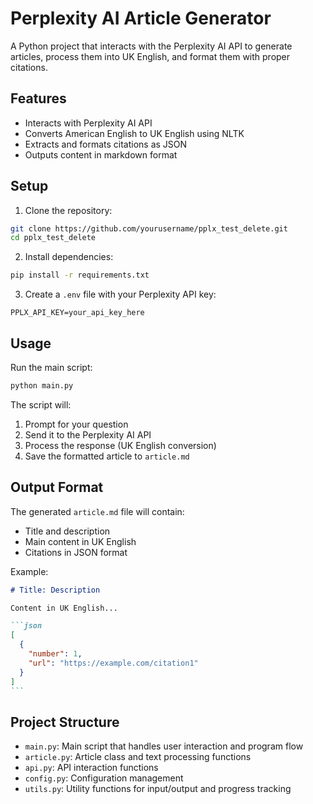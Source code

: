 # Perplexity AI Article Generator

A Python project that interacts with the Perplexity AI API to generate articles, process them into UK English, and format them with proper citations.

## Features

- Interacts with Perplexity AI API
- Converts American English to UK English using NLTK
- Extracts and formats citations as JSON
- Outputs content in markdown format

## Setup

1. Clone the repository:

```bash
git clone https://github.com/yourusername/pplx_test_delete.git
cd pplx_test_delete
```

2. Install dependencies:

```bash
pip install -r requirements.txt
```

3. Create a `.env` file with your Perplexity API key:

```
PPLX_API_KEY=your_api_key_here
```

## Usage

Run the main script:

```bash
python main.py
```

The script will:

1. Prompt for your question
2. Send it to the Perplexity AI API
3. Process the response (UK English conversion)
4. Save the formatted article to `article.md`

## Output Format

The generated `article.md` file will contain:

- Title and description
- Main content in UK English
- Citations in JSON format

Example:

````markdown
# Title: Description

Content in UK English...

```json
[
  {
    "number": 1,
    "url": "https://example.com/citation1"
  }
]
```
````

## Project Structure

- `main.py`: Main script that handles user interaction and program flow
- `article.py`: Article class and text processing functions
- `api.py`: API interaction functions
- `config.py`: Configuration management
- `utils.py`: Utility functions for input/output and progress tracking

```

```
